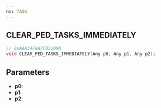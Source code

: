 ```yaml
---
ns: TASK
---
```

## CLEAR_PED_TASKS_IMMEDIATELY

```c
// 0xAAA34F8A7CB32098
void CLEAR_PED_TASKS_IMMEDIATELY(Any p0, Any p1, Any p2);
```

## Parameters
* **p0**:
* **p1**:
* **p2**:
